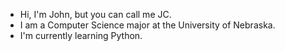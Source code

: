 - Hi, I'm John, but you can call me JC.
- I am a Computer Science major at the University of Nebraska.
- I'm currently learning Python.
